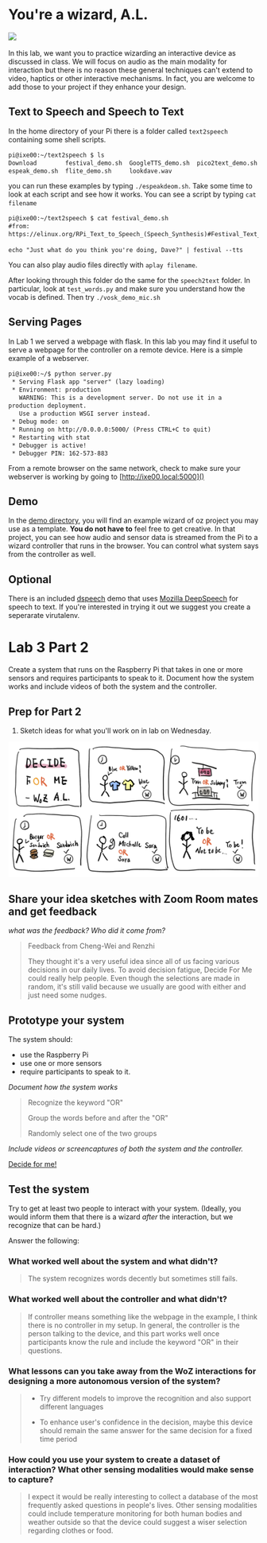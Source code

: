 # You're a wizard, A.L.

<img src="https://pbs.twimg.com/media/Cen7qkHWIAAdKsB.jpg" height="400">

In this lab, we want you to practice wizarding an interactive device as discussed in class. We will focus on audio as the main modality for interaction but there is no reason these general techniques can't extend to video, haptics or other interactive mechanisms. In fact, you are welcome to add those to your project if they enhance your design.


## Text to Speech and Speech to Text

In the home directory of your Pi there is a folder called `text2speech` containing some shell scripts.

```
pi@ixe00:~/text2speech $ ls
Download        festival_demo.sh  GoogleTTS_demo.sh  pico2text_demo.sh
espeak_demo.sh  flite_demo.sh     lookdave.wav

```

you can run these examples by typing 
`./espeakdeom.sh`. Take some time to look at each script and see how it works. You can see a script by typing `cat filename`

```
pi@ixe00:~/text2speech $ cat festival_demo.sh 
#from: https://elinux.org/RPi_Text_to_Speech_(Speech_Synthesis)#Festival_Text_to_Speech

echo "Just what do you think you're doing, Dave?" | festival --tts

```

You can also play audio files directly with `aplay filename`.

After looking through this folder do the same for the `speech2text` folder. In particular, look at `test_words.py` and make sure you understand how the vocab is defined. Then try `./vosk_demo_mic.sh`

## Serving Pages

In Lab 1 we served a webpage with flask. In this lab you may find it useful to serve a webpage for the controller on a remote device. Here is a simple example of a webserver.

```
pi@ixe00:~/$ python server.py
 * Serving Flask app "server" (lazy loading)
 * Environment: production
   WARNING: This is a development server. Do not use it in a production deployment.
   Use a production WSGI server instead.
 * Debug mode: on
 * Running on http://0.0.0.0:5000/ (Press CTRL+C to quit)
 * Restarting with stat
 * Debugger is active!
 * Debugger PIN: 162-573-883
```
From a remote browser on the same network, check to make sure your webserver is working by going to [http://ixe00.local:5000]()


## Demo

In the [demo directory](./demo), you will find an example wizard of oz project you may use as a template. **You do not have to** feel free to get creative. In that project, you can see how audio and sensor data is streamed from the Pi to a wizard controller that runs in the browser. You can control what system says from the controller as well.

## Optional

There is an included [dspeech](./dspeech) demo that uses [Mozilla DeepSpeech](https://github.com/mozilla/DeepSpeech) for speech to text. If you're interested in trying it out we suggest you create a seperarate virutalenv. 



# Lab 3 Part 2

Create a system that runs on the Raspberry Pi that takes in one or more sensors and requires participants to speak to it. Document how the system works and include videos of both the system and the controller.

## Prep for Part 2

1. Sketch ideas for what you'll work on in lab on Wednesday.

![Decide for me](./Fig1.PNG)

## Share your idea sketches with Zoom Room mates and get feedback

*what was the feedback? Who did it come from?*

> Feedback from Cheng-Wei and Renzhi
>
> They thought it's a very useful idea since all of us facing various decisions in our daily lives. To avoid decision fatigue, Decide For Me could really help people. Even though the selections are made in random, it's still valid because we usually are good with either and just need some nudges.

## Prototype your system

The system should:
* use the Raspberry Pi 
* use one or more sensors
* require participants to speak to it. 

*Document how the system works*

> Recognize the keyword "OR"
>
> Group the words before and after the "OR"
>
> Randomly select one of the two groups

*Include videos or screencaptures of both the system and the controller.*

[Decide for me!](https://www.youtube.com/watch?v=QvLJ8aNZIcQ)

## Test the system
Try to get at least two people to interact with your system. (Ideally, you would inform them that there is a wizard _after_ the interaction, but we recognize that can be hard.)

Answer the following:

### What worked well about the system and what didn't?
> The system recognizes words decently but sometimes still fails.

### What worked well about the controller and what didn't?

> If controller means something like the webpage in the example, I think there is no controller in my setup. In general, the controller is the person talking to the device, and this part works well once participants know the rule and include the keyword "OR" in their questions.

### What lessons can you take away from the WoZ interactions for designing a more autonomous version of the system?

> - Try different models to improve the recognition and also support different languages
>
> - To enhance user's confidence in the decision, maybe this device should remain the same answer for the same decision for a fixed time period 


### How could you use your system to create a dataset of interaction? What other sensing modalities would make sense to capture?

> I expect it would be really interesting to collect a database of the most frequently asked questions in people's lives. Other sensing modalities could include temperature monitoring for both human bodies and weather outside so that the device could suggest a wiser selection regarding clothes or food.

